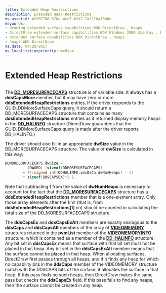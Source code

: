 ```yaml
---
title: Extended Heap Restrictions
description: Extended Heap Restrictions
ms.assetid: 4f907768-670a-4ce5-b2d7-7af27baf80da
keywords:
- drawing extended surface capabilities WDK DirectDraw , heaps
- DirectDraw extended surface capabilities WDK Windows 2000 display , heaps
- extended surface capabilities WDK DirectDraw , heaps
- heaps WDK DirectDraw
ms.date: 04/20/2017
ms.localizationpriority: medium
---
```


# Extended Heap Restrictions


## <span id="ddk_extended_heap_restrictions_gg"></span><span id="DDK_EXTENDED_HEAP_RESTRICTIONS_GG"></span>


The [**DD\_MORESURFACECAPS**](/windows/win32/api/ddrawint/ns-ddrawint-dd_moresurfacecaps) structure is of variable size. It always has a **ddsCapsMore** member, but it may have zero or more **ddsExtendedHeapRestrictions** entries. If the driver responds to the GUID\_DDMoreSurfaceCaps query, it should return a DD\_MORESURFACECAPS structure that contains as many **ddsExtendedHeapRestrictions** entries as it returned display memory heaps in the [**DD\_HALINFO**](/windows/win32/api/ddrawint/ns-ddrawint-dd_halinfo) structure (DirectDraw guarantees that the GUID\_DDMoreSurfaceCaps query is made after the driver reports DD\_HALINFO.)

The driver should also fill in an appropriate **dwSize** value in the DD\_MORESURFACECAPS structure. The value of **dwSize** is calculated in this way:

```cpp
DDMORESURFACECAPS.dwSize = 
          (DWORD) (sizeof(DDMORESURFACECAPS) 
        + (((signed int)DDHALINFO.vmiData.dwNumHeaps) - 1) 
        * sizeof(DDSCAPSEX)*2 );
```

Note that subtracting 1 from the value of **dwNumHeaps** is necessary to account for the fact that the [**DD\_MORESURFACECAPS**](/windows/win32/api/ddrawint/ns-ddrawint-dd_moresurfacecaps) structure has a **ddsExtendedHeapRestrictions** member that is a one-element array. Only those array elements after the first (that is, from <strong>ddsExtendedHeapRestrictions\[</strong>1<strong>\]</strong> on) should be counted in calculating the total size of the DD\_MORESURFACECAPS structure.

The **ddsCapsEx** and **ddsCapsExAlt** members are exactly analogous to the **ddsCaps** and **ddsCapsAlt** members of the array of [**VIDEOMEMORY**](/windows/win32/api/ddrawint/ns-ddrawint-videomemory) structures returned in the **pvmList** member of the [**VIDEOMEMORYINFO**](/windows/win32/api/ddrawint/ns-ddrawint-videomemoryinfo) structure, which is contained as a member of the [**DD\_HALINFO**](/windows/win32/api/ddrawint/ns-ddrawint-dd_halinfo) structure. Any bit set in **ddsCapsEx** means that surface with that bit set must not be placed in that heap. Any bit set in the **ddsCapsExAlt** member means that the surface cannot be placed in that heap. When allocating surfaces, DirectDraw first passes through all heaps, and if it finds any heap for which no capability bits in the **ddsCaps** member of the VIDEOMEMORY structure match with the DDSCAPS bits of the surface, it allocates the surface in that heap. If this pass finds no such heaps, then DirectDraw makes the same pass but checks the **ddsCapsEx** field. If this pass fails to find any heaps, then the surface cannot be created in any heap.

 

